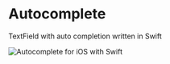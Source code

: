 # Autocomplete

TextField with auto completion written in Swift



![Autocomplete for iOS with Swift](https://raw.githubusercontent.com/balazskiss/Autocomplete/master/screenshots/screenshot1.png)
